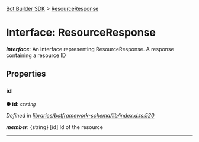[Bot Builder SDK](../README.md) > [ResourceResponse](../interfaces/botbuilder.resourceresponse.md)



# Interface: ResourceResponse

*__interface__*: An interface representing ResourceResponse. A response containing a resource ID



## Properties
<a id="id"></a>

###  id

**●  id**:  *`string`* 

*Defined in [libraries/botframework-schema/lib/index.d.ts:520](https://github.com/Microsoft/botbuilder-js/blob/99f6a4a/libraries/botframework-schema/lib/index.d.ts#L520)*


*__member__*: {string} [id] Id of the resource





___


